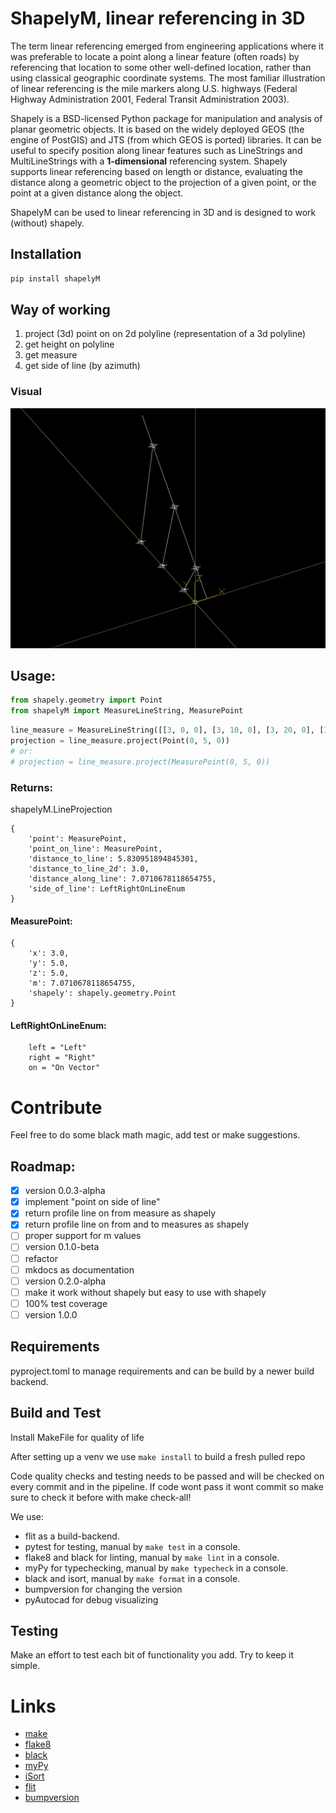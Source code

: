 # ShapelyM, linear referencing in 3D

The term linear referencing emerged from engineering applications where it was preferable to locate a point along a linear feature (often roads) by referencing that location to some other well-defined location, rather than using classical geographic coordinate systems. The most familiar illustration of linear referencing is the mile markers along U.S. highways (Federal Highway Administration 2001, Federal Transit Administration 2003).

Shapely is a BSD-licensed Python package for manipulation and analysis of planar geometric objects. It is based on the widely deployed GEOS (the engine of PostGIS) and JTS (from which GEOS is ported) libraries. It can be useful to specify position along linear features such as LineStrings and MultiLineStrings with a **1-dimensional** referencing system. Shapely supports linear referencing based on length or distance, evaluating the distance along a geometric object to the projection of a given point, or the point at a given distance along the object.

ShapelyM can be used to linear referencing in 3D and is designed to work (without) shapely.

## Installation

```bash
pip install shapelyM
```


## Way of working
1. project (3d) point on on 2d polyline (representation of a 3d polyline)
2. get height on polyline
3. get measure
4. get side of line (by azimuth)

### Visual
![alt text](https://raw.githubusercontent.com/Hazedd/shapelyM/master/assets/3d_view.png)

## Usage:

```python
from shapely.geometry import Point
from shapelyM import MeasureLineString, MeasurePoint
```

```python
line_measure = MeasureLineString([[3, 0, 0], [3, 10, 0], [3, 20, 0], [3, 30, 0]])
projection = line_measure.project(Point(0, 5, 0))
# or:
# projection = line_measure.project(MeasurePoint(0, 5, 0))
```

### Returns:
shapelyM.LineProjection

```
{
    'point': MeasurePoint, 
    'point_on_line': MeasurePoint, 
    'distance_to_line': 5.830951894845301, 
    'distance_to_line_2d': 3.0, 
    'distance_along_line': 7.0710678118654755, 
    'side_of_line': LeftRightOnLineEnum
}
 ```

#### MeasurePoint:

```
{
    'x': 3.0,
    'y': 5.0,
    'z': 5.0,
    'm': 7.0710678118654755,
    'shapely': shapely.geometry.Point
}
```


#### LeftRightOnLineEnum:
```
    left = "Left"
    right = "Right"
    on = "On Vector"
```


# Contribute
Feel free to do some black math magic, add test or make suggestions.

## Roadmap:
- [X] version 0.0.3-alpha
- [X] implement "point on side of line"
- [X] return profile line on from measure as shapely
- [X] return profile line on from and to measures as shapely
- [ ] proper support for m values 
- [ ] version 0.1.0-beta
- [ ] refactor
- [ ] mkdocs as documentation
- [ ] version 0.2.0-alpha 
- [ ] make it work without shapely but easy to use with shapely
- [ ] 100% test coverage
- [ ] version 1.0.0

## Requirements 
pyproject.toml to manage requirements and can be build by a newer build backend.

## Build and Test
Install MakeFile for quality of life

After setting up a venv we use `make install` to build a fresh pulled repo

Code quality checks and testing needs to be passed and will be checked on every commit and in the pipeline. If code wont pass it wont commit so make sure to check it before with make check-all!

We use:
- flit as a build-backend. 
- pytest for testing, manual by `make test` in a console.
- flake8 and black for linting, manual by `make lint` in a console.
- myPy for typechecking, manual by `make typecheck` in a console.
- black and isort, manual by `make format` in a console.
- bumpversion for changing the version
- pyAutocad for debug visualizing


## Testing
Make an effort to test each bit of functionality you add. Try to keep it simple.

# Links
- [make](https://www.gnu.org/software/make/manual/make.html)
- [flake8](https://flake8.pycqa.org/en/latest/)
- [black](https://github.com/psf/black)
- [myPy](https://mypy.readthedocs.io/en/stable/)
- [iSort](https://github.com/PyCQA/isort)
- [flit](https://flit.pypa.io/en/latest/)
- [bumpversion](https://github.com/peritus/bumpversion)

